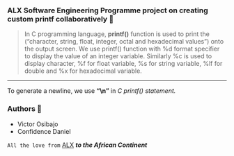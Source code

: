 ### ALX Software Engineering Programme project on creating custom printf collaboratively :book:

>In C programming language, **printf()** function is used to print the (“character, string, float, integer, octal and hexadecimal values”) onto the output screen.
>We use printf() function with %d format specifier to display the value of an integer variable.
>Similarly %c is used to display character, %f for float variable, %s for string variable, %lf for double and %x for hexadecimal variable.

---

To generate a newline, we use **“\n”** in _C printf() statement._

### Authors :rocket:
- Victor Osibajo
- Confidence Daniel

`All the love from` [ALX](https://www.alxafrica.com/) ***to the African Continent***

